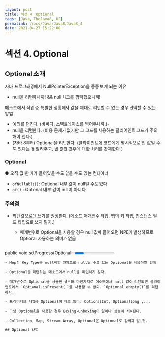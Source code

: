 ```yaml
---
layout: post
title: 섹션 4. Optional
tags: [Java, TheJava8, UF]
permalink: /docs/Java/Java8/Java8_4
date: 2021-04-27 15:22:00
---
```

# 섹션 4. Optional

## Optional 소개

자바 프로그래밍에서 NullPointerException을 종종 보게 되는 이유

- null을 리턴하니까! && null 체크를 깜빡했으니까!

메소드에서 작업 중 특별한 상황에서 값을 제대로 리턴할 수 없는 경우 선택할 수 있는 방법

- 예외를 던진다. (비싸다, 스택트레이스를 찍어두니까.)-
- null을 리턴한다. (비용 문제가 없지만 그 코드를 사용하는 클리어인트 코드가 주의해야 한다.)
- (자바 8부터) Optional을 리턴한다. (클라이언트에 코드에게 명시적으로 빈 값일 수도 있다는 걸 알려주고, 빈 값인 경우에 대한 처리를 강제한다.)

### Optional

  ● 오직 값 한 개가 들어있을 수도 없을 수도 있는 컨테이너

- `ofNullable()`: Optional 내부 값이 null일 수도 있다
- `of()` : Optional 내부 값이 null이 아니다

### 주의점

- 리턴값으로만 쓰기를 권장한다. (메소드 매개변수 타입, 맵의 키 타입, 인스턴스 필드 타입으로 쓰지 말자.)
  - 매개변수로 Optional을 사용할 경우 null 값이 들어오면 NPE가 발생하므로 Optional 사용하는 의미가 없음

  ```java
public void setProgress(Optional<Progress> progress) {
    if (progress.isPresent()) { // progress가 null일 경우 NPE 발생
        progress.ifPresent(p -> this.progress = p);
    }
}
  ```
  - Map의 Key Type은 null이면 안되므로 null일 수도 있는 Optional을 사용하면 안됨
  
- Optional을 리턴하는 메소드에서 null을 리턴하지 말자.
  
  - 매개변수로 Optional을 사용한 경우와 마찬가지로 메소드에서 null 값이 리턴되면 클라이언트에서 `Optional.isPresent()`를 사용할 수 없다. `Optional.enmpty()`를 리턴하자.
  
- 프리미티브 타입용 Optional이 따로 있다. OptionalInt, OptionalLong ,...

  - 그냥 Optional을 사용할 경우 Boxing-Unboxing이 일어나 성능이 저하된다.

- Collection, Map, Stream Array, Optional은 Optional로 감싸지 말 것.

## Optional API

